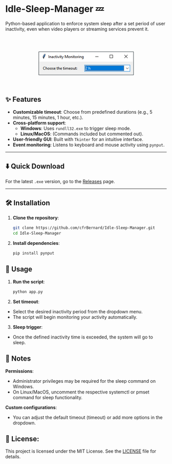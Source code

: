# Idle-Sleep-Manager 💤
Python-based application to enforce system sleep after a set period of user inactivity, even when video players or streaming services prevent it.

<br>
<br>

<p align="center">
  <img src="demo/Idle-Sleep-Manager-v1.0.0_D2zlxV6cVI.png" alt="Idle-Sleep-Manager Demo" />
</p>

<br>

## ✨ Features

- **Customizable timeout**: Choose from predefined durations (e.g., 5 minutes, 15 minutes, 1 hour, etc.).
- **Cross-platform support**:
  - **Windows**: Uses `rundll32.exe` to trigger sleep mode.
  - **Linux/MacOS**: (Commands included but commented out).
- **User-friendly GUI**: Built with `Tkinter` for an intuitive interface.
- **Event monitoring**: Listens to keyboard and mouse activity using `pynput`.

---

## ⬇️ Quick Download
For the latest `.exe` version, go to the [Releases](https://github.com/cfrBernard/Idle-Sleep-Manager/releases) page.

---

## 🛠 Installation

1. **Clone the repository**:
   ```bash
   git clone https://github.com/cfrBernard/Idle-Sleep-Manager.git
   cd Idle-Sleep-Manager

2. **Install dependencies**:
   ```bash
   pip install pynput

## 🚀 Usage

1. **Run the script**:
   ```bash
   python app.py

2. **Set timeout**:
- Select the desired inactivity period from the dropdown menu.
- The script will begin monitoring your activity automatically.

3. **Sleep trigger**:
- Once the defined inactivity time is exceeded, the system will go to sleep.

## 📌 Notes

**Permissions**:
- Administrator privileges may be required for the sleep command on Windows.
- On Linux/MacOS, uncomment the respective systemctl or pmset command for sleep functionality.

**Custom configurations**:
- You can adjust the default timeout (timeout) or add more options in the dropdown.

## 📜 License: 
This project is licensed under the MIT License. See the [LICENSE](./LICENSE.md) file for details.
